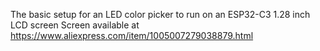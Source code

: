 The basic setup for an LED color picker to run on an ESP32-C3 1.28 inch LCD screen
 
 Screen available at https://www.aliexpress.com/item/1005007279038879.html
